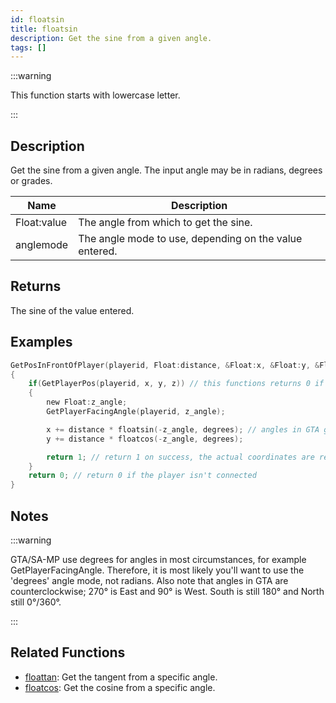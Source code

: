 ```yaml
---
id: floatsin
title: floatsin
description: Get the sine from a given angle.
tags: []
---
```


:::warning

This function starts with lowercase letter.

:::

## Description

Get the sine from a given angle. The input angle may be in radians, degrees or grades.

| Name        | Description                                            |
| ----------- | ------------------------------------------------------ |
| Float:value | The angle from which to get the sine.                  |
| anglemode   | The angle mode to use, depending on the value entered. |

## Returns

The sine of the value entered.

## Examples

```c
GetPosInFrontOfPlayer(playerid, Float:distance, &Float:x, &Float:y, &Float:z)
{
    if(GetPlayerPos(playerid, x, y, z)) // this functions returns 0 if the player is not connected
    {
        new Float:z_angle;
        GetPlayerFacingAngle(playerid, z_angle);

        x += distance * floatsin(-z_angle, degrees); // angles in GTA go counter-clockwise, so we need to reverse the retrieved angle
        y += distance * floatcos(-z_angle, degrees);

        return 1; // return 1 on success, the actual coordinates are returned by reference
    }
    return 0; // return 0 if the player isn't connected
}
```

## Notes

:::warning

GTA/SA-MP use degrees for angles in most circumstances, for example GetPlayerFacingAngle. Therefore, it is most likely you'll want to use the 'degrees' angle mode, not radians. Also note that angles in GTA are counterclockwise; 270° is East and 90° is West. South is still 180° and North still 0°/360°.

:::

## Related Functions

- [floattan](floattan): Get the tangent from a specific angle.
- [floatcos](floatcos): Get the cosine from a specific angle.
